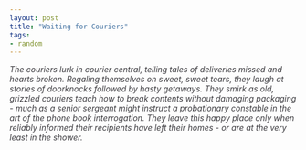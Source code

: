```yaml
---
layout: post
title: "Waiting for Couriers"
tags:
- random
---
```

<meta charset="utf-8"> 

_<span style="color: #3d3c40;">The couriers lurk in courier central, telling tales of deliveries missed and hearts broken. Regaling themselves on sweet, sweet tears, they laugh at stories of doorknocks followed by hasty getaways. They smirk as old, grizzled couriers teach how to break contents without damaging packaging - much as a senior sergeant might instruct a probationary constable in the art of the phone book interrogation. They leave this happy place only when reliably informed their recipients have left their homes - or are at the very least in the shower.</span>_